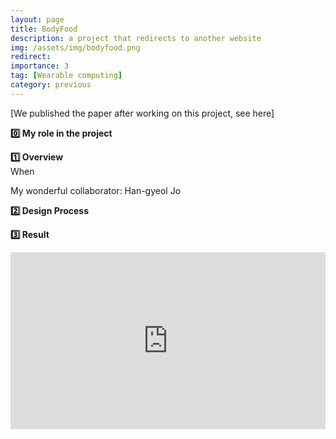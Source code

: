 ```yaml
---
layout: page
title: BodyFood
description: a project that redirects to another website
img: /assets/img/bodyfood.png
redirect:
importance: 3
tag: [Wearable computing]
category: previous
---
```


[We published the paper after working on this project, see here]

<strong>0️⃣ My role in the project</strong><br>

<strong>1️⃣ Overview</strong><br>
When

My wonderful collaborator:
Han-gyeol Jo

<strong>2️⃣ Design Process</strong><br>

<strong>3️⃣ Result</strong><br>

<div style="padding:56.21% 0 0 0;position:relative;"><iframe src="https://player.vimeo.com/video/322184423?badge=0&amp;autopause=0&amp;player_id=0&amp;app_id=58479" frameborder="0" allow="autoplay; fullscreen; picture-in-picture" allowfullscreen style="position:absolute;top:0;left:0;width:100%;height:100%;" title="BodyFood"></iframe></div><script src="https://player.vimeo.com/api/player.js"></script>
